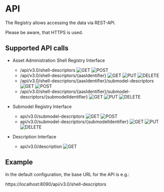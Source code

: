 # API

The Registry allows accessing the data via REST-API.

Please be aware, that HTTPS is used.

## Supported API calls

-   Asset Administration Shell Registry Interface
    -   /api/v3.0/shell-descriptors ![GET](https://img.shields.io/badge/GET-blue) ![POST](https://img.shields.io/badge/POST-brightgreen)
    -   /api/v3.0/shell-descriptors/{aasIdentifier} ![GET](https://img.shields.io/badge/GET-blue) ![PUT](https://img.shields.io/badge/PUT-orange) ![DELETE](https://img.shields.io/badge/DELETE-red)
    -   /api/v3.0/shell-descriptors/{aasIdentifier}/submodel-descriptors ![GET](https://img.shields.io/badge/GET-blue) ![POST](https://img.shields.io/badge/POST-brightgreen)
    -   /api/v3.0/shell-descriptors/{aasIdentifier}/submodel-descriptors/{submodelIdentifier} ![GET](https://img.shields.io/badge/GET-blue) ![PUT](https://img.shields.io/badge/PUT-orange) ![DELETE](https://img.shields.io/badge/DELETE-red)

-   Submodel Registry Interface
    -   api/v3.0/submodel-descriptors ![GET](https://img.shields.io/badge/GET-blue) ![POST](https://img.shields.io/badge/POST-brightgreen)
    -   api/v3.0/submodel-descriptors/{submodelIdentifier} ![GET](https://img.shields.io/badge/GET-blue) ![PUT](https://img.shields.io/badge/PUT-orange) ![DELETE](https://img.shields.io/badge/DELETE-red)

-   Description Interface
    -   api/v3.0/description ![GET](https://img.shields.io/badge/GET-blue)

## Example

In the default configuration, the base URL for the API is e.g.:

https://localhost:8090/api/v3.0/shell-descriptors
